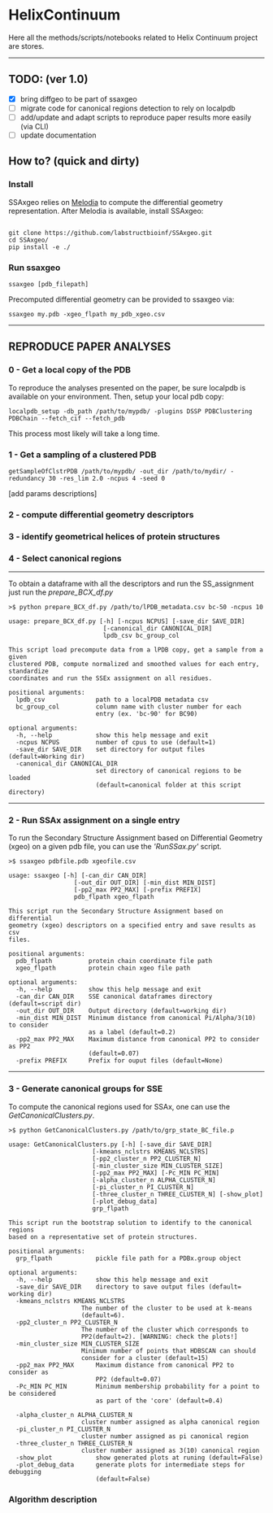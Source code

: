 # HelixContinuum

Here all the methods/scripts/notebooks related to Helix Continuum project are stores.

---

## TODO: (ver 1.0)

- [x] bring diffgeo to be part of ssaxgeo
- [ ] migrate code for canonical regions detection to rely on localpdb
- [ ] add/update and adapt scripts to reproduce paper results more easily (via CLI)
- [ ] update documentation

## How to? (quick and dirty)

### Install

SSAxgeo relies on [Melodia](https://github.com/rwmontalvao/Melodia) to compute the differential geometry representation.
After Melodia is available, install SSAxgeo:

```{bash}

git clone https://github.com/labstructbioinf/SSAxgeo.git
cd SSAxgeo/
pip install -e ./
```

### Run ssaxgeo

```{bash}
ssaxgeo [pdb_filepath]
```

Precomputed differential geometry can be provided to ssaxgeo via:

```{bash}
ssaxgeo my.pdb -xgeo_flpath my_pdb_xgeo.csv
```

----
## REPRODUCE PAPER ANALYSES


### 0 - Get a local copy of the PDB

To reproduce the analyses presented on the paper, be sure localpdb is available on your environment.
Then, setup your local pdb copy:

```{bash}
localpdb_setup -db_path /path/to/mypdb/ -plugins DSSP PDBClustering PDBChain --fetch_cif --fetch_pdb  
```
This process most likely will take a long time.

### 1 - Get a sampling of a clustered PDB

```{bash}
getSampleOfClstrPDB /path/to/mypdb/ -out_dir /path/to/mydir/ -redundancy 30 -res_lim 2.0 -ncpus 4 -seed 0 
```
[add params descriptions]

### 2 - compute differential geometry descriptors

### 3 - identify geometrical helices of protein structures

### 4 - Select canonical regions
----
To obtain a dataframe with all the descriptors and run the SS_assignment just run the _prepare_BCX_df.py_
```{bash}
>$ python prepare_BCX_df.py /path/to/lPDB_metadata.csv bc-50 -ncpus 10
```

    usage: prepare_BCX_df.py [-h] [-ncpus NCPUS] [-save_dir SAVE_DIR]
                              [-canonical_dir CANONICAL_DIR]
                              lpdb_csv bc_group_col

    This script load precompute data from a lPDB copy, get a sample from a given
    clustered PDB, compute normalized and smoothed values for each entry, standardize
    coordinates and run the SSEx assignment on all residues.

    positional arguments:
      lpdb_csv              path to a localPDB metadata csv
      bc_group_col          column name with cluster number for each
                            entry (ex. 'bc-90' for BC90)

    optional arguments:
      -h, --help            show this help message and exit
      -ncpus NCPUS          number of cpus to use (default=1)
      -save_dir SAVE_DIR    set directory for output files (default=Working dir)
      -canonical_dir CANONICAL_DIR
                            set directory of canonical regions to be loaded
                            (default=canonical folder at this script directory)


----
### 2 - Run SSAx assignment on a single entry
To run the Secondary Structure Assignment based on Differential Geometry (xgeo) on a given pdb file, you can use the _'RunSSax.py'_ script.


```{bash}
>$ ssaxgeo pdbfile.pdb xgeofile.csv
```

    usage: ssaxgeo [-h] [-can_dir CAN_DIR]
                      [-out_dir OUT_DIR] [-min_dist MIN_DIST]
                      [-pp2_max PP2_MAX] [-prefix PREFIX]
                      pdb_flpath xgeo_flpath

    This script run the Secondary Structure Assignment based on differential
    geometry (xgeo) descriptors on a specified entry and save results as csv
    files.

    positional arguments:
      pdb_flpath          protein chain coordinate file path
      xgeo_flpath         protein chain xgeo file path

    optional arguments:
      -h, --help          show this help message and exit
      -can_dir CAN_DIR    SSE canonical dataframes directory (default=script dir)
      -out_dir OUT_DIR    Output directory (default=working dir)
      -min_dist MIN_DIST  Minimum distance from canonical Pi/Alpha/3(10) to consider
                          as a label (default=0.2)
      -pp2_max PP2_MAX    Maximum distance from canonical PP2 to consider as PP2
                          (default=0.07)
      -prefix PREFIX      Prefix for ouput files (default=None)
---
### 3 - Generate canonical groups for SSE
To compute the canonical regions used for SSAx, one can use the _GetCanonicalClusters.py_.
```{bash}
>$ python GetCanonicalClusters.py /path/to/grp_state_BC_file.p
```

    usage: GetCanonicalClusters.py [-h] [-save_dir SAVE_DIR]
                           [-kmeans_nclstrs KMEANS_NCLSTRS]
                           [-pp2_cluster_n PP2_CLUSTER_N]
                           [-min_cluster_size MIN_CLUSTER_SIZE]
                           [-pp2_max PP2_MAX] [-Pc_MIN PC_MIN]
                           [-alpha_cluster_n ALPHA_CLUSTER_N]
                           [-pi_cluster_n PI_CLUSTER_N]
                           [-three_cluster_n THREE_CLUSTER_N] [-show_plot]
                           [-plot_debug_data]
                           grp_flpath

    This script run the bootstrap solution to identify to the canonical regions
    based on a representative set of protein structures.

    positional arguments:
      grp_flpath            pickle file path for a PDBx.group object

    optional arguments:
      -h, --help            show this help message and exit
      -save_dir SAVE_DIR    directory to save output files (default= working dir)
      -kmeans_nclstrs KMEANS_NCLSTRS
                        The number of the cluster to be used at k-means
                        (default=6).
      -pp2_cluster_n PP2_CLUSTER_N
                        The number of the cluster which corresponds to
                        PP2(default=2). [WARNING: check the plots!]
      -min_cluster_size MIN_CLUSTER_SIZE
                        Minimum number of points that HDBSCAN can should
                        consider for a cluster (default=15)
      -pp2_max PP2_MAX      Maximum distance from canonical PP2 to consider as
                            PP2 (default=0.07)
      -Pc_MIN PC_MIN        Minimum membership probability for a point to be considered
                            as part of the 'core' (default=0.4)

      -alpha_cluster_n ALPHA_CLUSTER_N
                        cluster number assigned as alpha canonical region
      -pi_cluster_n PI_CLUSTER_N
                        cluster number assigned as pi canonical region
      -three_cluster_n THREE_CLUSTER_N
                        cluster number assigned as 3(10) canonical region
      -show_plot            show generated plots at runing (default=False)
      -plot_debug_data      generate plots for intermediate steps for debugging
                            (default=False)

### Algorithm description
